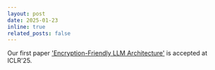 ```yaml
---
layout: post
date: 2025-01-23
inline: true
related_posts: false
---
```


Our first paper ['Encryption-Friendly LLM Architecture'](https://openreview.net/forum?id=pbre0HKsfE) is accepted at ICLR'25.
